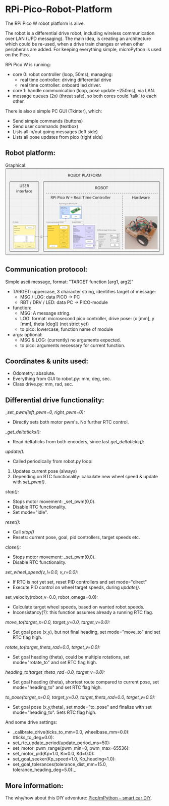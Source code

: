 # RPi-Pico-Robot-Platform

The RPi Pico W robot platform is alive.

The robot is a differential drive robot, including wireless communication over LAN (UPD messaging).
The main idea, is creating an architecture which could be re-used, when a drive train changes or when other peripherals are added.
For keeping everything simple, microPython is used on the Pico.

RPi Pico W is running:
* core 0: robot controller (loop, 50ms), managing:
  - real time controller: driving differential drive
  - real time controller: onboard led driver.
* core 1: handle communication (loop, pose update ~250ms), via LAN.
* message queues (2x) (threat safe), so both cores could 'talk' to each other.

There is also a simple PC GUI (Tkinter), which:
* Send simple commands (buttons)
* Send user commands (textbox)
* Lists all in/out going messages (left side)
* Lists all pose updates from pico (right side)

## Robot platform:
Graphical:
![Screenshot robot platform.](/pics/RPi_Pico-W_Software_Architecture2.png)

## Communication protocol:
Simple ascii message, format: "TARGET function [arg1, arg2]"
* TARGET: uppercase, 3 character string, identifies target of message:
  - MSG / LOG: data PICO → PC
  - RBT / DRV / LED: data PC → PICO-module
* function:
  - MSG: A message string.
  - LOG: format: microsecond pico controller, drive pose: (x [mm], y [mm], theta [deg]) (not strict yet)
  - to pico: lowercase, function name of module
* args: optional:
  - MSG & LOG: (currently) no arguments expected.
  - to pico: arguments necessary for current function.

## Coordinates & units used:
* Odometry: absolute.
* Everything from GUI to robot.py: mm, deg, sec.
* Class drive.py: mm, rad, sec.

## Differential drive functionality:
__set_pwm(left_pwm=0, right_pwm=0):_
* Directly sets both motor pwm's. No further RTC control.

__get_deltaticks():_
* Read deltaticks from both encoders, since last _get_deltaticks():_.

_update():_
* Called periodically from robot.py loop:
1. Updates current pose (always)
2. Depending on RTC functionality: calculate new wheel speed & update with _set_pwm()_.

_stop():_
* Stops motor movement: _set_pwm(0,0).
* Disable RTC functionality.
* Set mode="idle".

_reset():_
* Call _stop()_
* Resets: current pose, goal, pid controllers, target speeds etc.

_close():_
* Stops motor movement: _set_pwm(0,0).
* Disable RTC functionality.

_set_wheel_speed(v_l=0.0, v_r=0.0):_
* If RTC is not yet set, reset PID controllers and set mode="direct"
* Execute PID control on wheel target speeds, during _update()_.

set_velocity(robot_v=0.0, robot_omega=0.0):
* Calculate target wheel speeds, based on wanted robot speeds.
* Inconsistancy(?): this function assumes already a running RTC flag.

_move_to(target_x=0.0, target_y=0.0, target_v=0.0):_
* Set goal pose (x,y), but not final heading, set mode="move_to" and set RTC flag high.

_rotate_to(target_theta_rad=0.0, target_v=0.0):_
* Set goal heading (theta), could be multiple rotations, set mode="rotate_to" and set RTC flag high.
  
_heading_to(target_theta_rad=0.0, target_v=0.0):_
* Set goal heading (theta), shortest route compared to current pose, set mode="heading_to" and set RTC flag high.

_to_pose(target_x=0.0, target_y=0.0, target_theta_rad=0.0, target_v=0.0):_
* Set goal pose (x,y,theta), set mode="to_pose" and finalize with set mode="heading_to". Sets RTC flag high.

And some drive settings:
* _calibrate_drive(ticks_to_mm=0.0, wheelbase_mm=0.0): #ticks_to_deg=0.0):
* set_rtc_update_period(update_period_ms=50):
* set_motor_pwm_range(pwm_min=0, pwm_max=65536):
* set_motor_pid(Kp=1.0, Ki=0.0, Kd=0.0):
* set_goal_seeker(Kp_speed=1.0, Kp_heading=1.0):
* set_goal_tolerances(tolerance_dist_mm=15.0, tolerance_heading_deg=5.0):_
 
## More information:
The why/how about this DIY adventure: [Pico/mPython – smart car DIY](https://retrobuildingtoys.nl/2024/rpi-pico-smart-car/).
